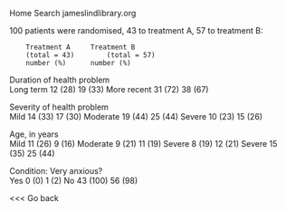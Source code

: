 Home              Search
jameslindlibrary.org

100 patients were randomised,
43 to treatment A, 57 to treatment B:


        Treatment A     Treatment B
        (total = 43)        (total = 57)
        number (%)      number (%)
                
Duration of health problem              
   Long term        12 (28)     19 (33)
   More recent      31 (72)     38 (67)
                
Severity of health problem              
   Mild     14 (33)     17 (30)
   Moderate     19 (44)     25 (44)
   Severe       10 (23)     15 (26)
                
Age, in years               
   Mild                 11 (26)       9 (16)
   Moderate      9 (21)     11 (19)
   Severe       8 (19)      12 (21)
   Severe                   15 (35)     25 (44)
                
Condition: Very anxious?                
   Yes      0 (0)       1 (2)
   No         43 (100)               56 (98)
                
<<< Go back             

